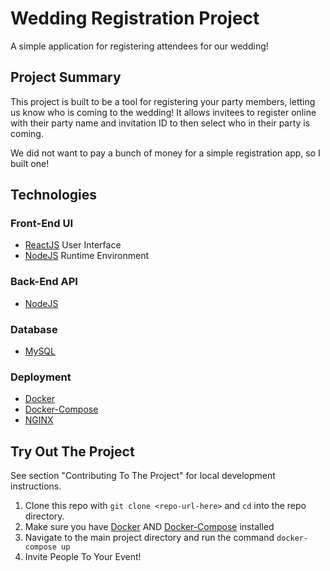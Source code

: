 # Wedding Registration Project
A simple application for registering attendees for our wedding!

## Project Summary

This project is built to be a tool for registering your party members, letting
us know who is coming to the wedding! It allows invitees to register online with 
their party name and invitation ID to then select who in their party is coming.

We did not want to pay a bunch of money for a simple registration app, so I built one!

## Technologies

### Front-End UI
- [ReactJS](https://reactjs.org/) User Interface
- [NodeJS](https://nodejs.org/en/) Runtime Environment

### Back-End API
- [NodeJS](https://nodejs.org/en/)

### Database
- [MySQL](https://www.mysql.com/)

### Deployment
- [Docker](https://www.docker.com/)
- [Docker-Compose](https://docs.docker.com/compose/)
- [NGINX](https://www.nginx.com/)

## Try Out The Project
See section "Contributing To The Project" for local development instructions.
1. Clone this repo with `git clone <repo-url-here>` and `cd` into the repo directory.
2. Make sure you have [Docker](https://www.docker.com/) AND [Docker-Compose](https://docs.docker.com/compose/) installed
5. Navigate to the main project directory and run the command `docker-compose up`
6. Invite People To Your Event!
